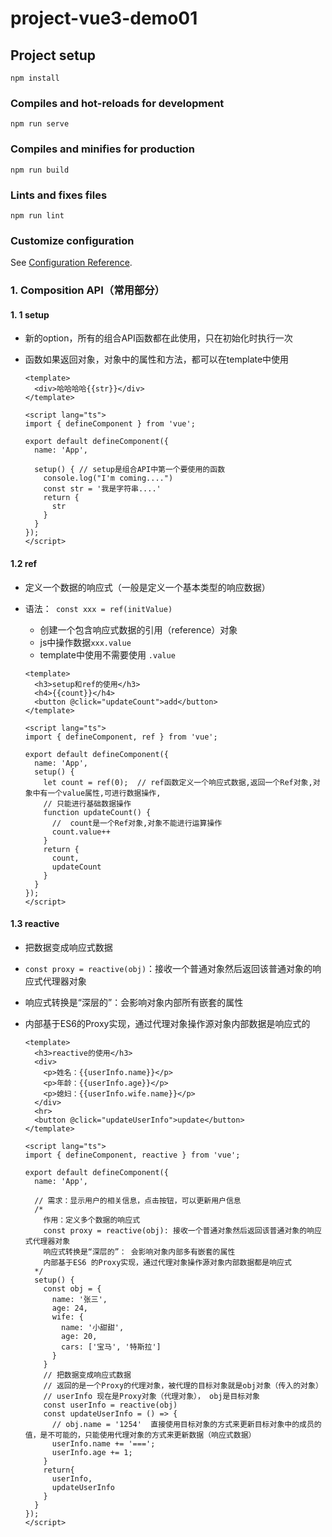# project-vue3-demo01

## Project setup
```
npm install
```

### Compiles and hot-reloads for development
```
npm run serve
```

### Compiles and minifies for production
```
npm run build
```

### Lints and fixes files
```
npm run lint
```

### Customize configuration
See [Configuration Reference](https://cli.vuejs.org/config/).



### 1. Composition API（常用部分）

#### 1. 1 setup

+ 新的option，所有的组合API函数都在此使用，只在初始化时执行一次

+ 函数如果返回对象，对象中的属性和方法，都可以在template中使用

  ```vue
  <template>
    <div>哈哈哈哈{{str}}</div>
  </template>
  
  <script lang="ts">
  import { defineComponent } from 'vue';
  
  export default defineComponent({
    name: 'App',
  
    setup() { // setup是组合API中第一个要使用的函数
      console.log("I'm coming....")
      const str = '我是字符串....'
      return {
        str
      }
    }
  });
  </script>
  ```

#### 1.2 ref

+ 定义一个数据的响应式（一般是定义一个基本类型的响应数据）

+ 语法：` const xxx = ref(initValue)`

  + 创建一个包含响应式数据的引用（reference）对象
  + js中操作数据`xxx.value`
  + template中使用不需要使用 `.value`

  ```vue
  <template>
    <h3>setup和ref的使用</h3>
    <h4>{{count}}</h4>
    <button @click="updateCount">add</button>
  </template>
  
  <script lang="ts">
  import { defineComponent, ref } from 'vue';
  
  export default defineComponent({
    name: 'App',
    setup() {
      let count = ref(0);  // ref函数定义一个响应式数据,返回一个Ref对象,对象中有一个value属性,可进行数据操作,
      // 只能进行基础数据操作
      function updateCount() {
        //  count是一个Ref对象,对象不能进行运算操作
        count.value++
      }
      return {
        count,
        updateCount
      }
    }
  });
  </script>
  ```

#### 1.3 reactive

+ 把数据变成响应式数据

+ ```const proxy = reactive(obj)```：接收一个普通对象然后返回该普通对象的响应式代理器对象

+ 响应式转换是“深层的”：会影响对象内部所有嵌套的属性

+ 内部基于ES6的Proxy实现，通过代理对象操作源对象内部数据是响应式的

  ```vue
  <template>
    <h3>reactive的使用</h3>
    <div>
      <p>姓名：{{userInfo.name}}</p>
      <p>年龄：{{userInfo.age}}</p>
      <p>媳妇：{{userInfo.wife.name}}</p>
    </div>
    <hr>
    <button @click="updateUserInfo">update</button>
  </template>
  
  <script lang="ts">
  import { defineComponent, reactive } from 'vue';
  
  export default defineComponent({
    name: 'App',
  
    // 需求：显示用户的相关信息，点击按钮，可以更新用户信息
    /*
      作用：定义多个数据的响应式
      const proxy = reactive(obj): 接收一个普通对象然后返回该普通对象的响应式代理器对象
      响应式转换是“深层的”： 会影响对象内部多有嵌套的属性
      内部基于ES6 的Proxy实现，通过代理对象操作源对象内部数据都是响应式
    */ 
    setup() {
      const obj = {
        name: '张三',
        age: 24,
        wife: {
          name: '小甜甜',
          age: 20,
          cars: ['宝马', '特斯拉']
        }
      }
      // 把数据变成响应式数据
      // 返回的是一个Proxy的代理对象，被代理的目标对象就是obj对象（传入的对象）
      // userInfo 现在是Proxy对象（代理对象）， obj是目标对象
      const userInfo = reactive(obj)
      const updateUserInfo = () => {
        // obj.name = '1254'  直接使用目标对象的方式来更新目标对象中的成员的值，是不可能的，只能使用代理对象的方式来更新数据（响应式数据）
        userInfo.name += '===';
        userInfo.age += 1;
      }
      return{
        userInfo,
        updateUserInfo
      }
    }
  });
  </script>
  ```

  
